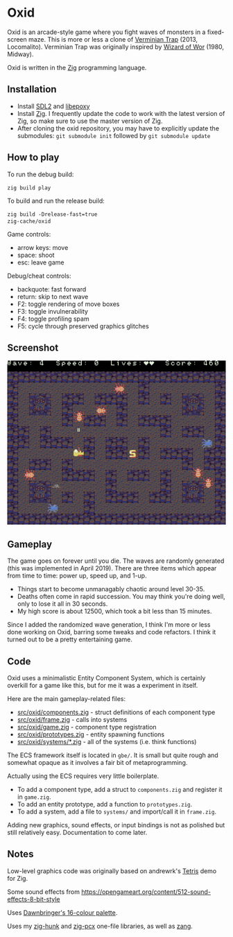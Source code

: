 # Oxid
Oxid is an arcade-style game where you fight waves of monsters in a fixed-screen maze. This is more or less a clone of [Verminian Trap](http://locomalito.com/verminian_trap.php) (2013, Locomalito). Verminian Trap was originally inspired by [Wizard of Wor](https://en.wikipedia.org/wiki/Wizard_of_Wor) (1980, Midway).

Oxid is written in the [Zig](https://ziglang.org) programming language.

## Installation
* Install [SDL2](https://www.libsdl.org/) and [libepoxy](https://github.com/anholt/libepoxy)
* Install [Zig](https://ziglang.org/download/). I frequently update the code to work with the latest version of Zig, so make sure to use the master version of Zig.
* After cloning the oxid repository, you may have to explicitly update the submodules: `git submodule init` followed by `git submodule update`

## How to play
To run the debug build:
```
zig build play
```

To build and run the release build:
```
zig build -Drelease-fast=true
zig-cache/oxid
```

Game controls:
* arrow keys: move
* space: shoot
* esc: leave game

Debug/cheat controls:
* backquote: fast forward
* return: skip to next wave
* F2: toggle rendering of move boxes
* F3: toggle invulnerability
* F4: toggle profiling spam
* F5: cycle through preserved graphics glitches

## Screenshot
![Screenshot](screenshot.png)

## Gameplay
The game goes on forever until you die. The waves are randomly generated (this was implemented in April 2019). There are three items which appear from time to time: power up, speed up, and 1-up.

* Things start to become unmanagably chaotic around level 30-35.
* Deaths often come in rapid succession. You may think you're doing well, only to lose it all in 30 seconds.
* My high score is about 12500, which took a bit less than 15 minutes.

Since I added the randomized wave generation, I think I'm more or less done working on Oxid, barring some tweaks and code refactors. I think it turned out to be a pretty entertaining game.

## Code
Oxid uses a minimalistic Entity Component System, which is certainly overkill for a game like this, but for me it was a experiment in itself.

Here are the main gameplay-related files:
* [src/oxid/components.zig](src/components.zig) - struct definitions of each component type
* [src/oxid/frame.zig](src/frame.zig) - calls into systems
* [src/oxid/game.zig](src/game.zig) - component type registration
* [src/oxid/prototypes.zig](src/prototypes.zig) - entity spawning functions
* [src/oxid/systems/*.zig](src/systems/) - all of the systems (i.e. think functions)

The ECS framework itself is located in `gbe/`. It is small but quite rough and somewhat opaque as it involves a fair bit of metaprogramming.

Actually using the ECS requires very little boilerplate.
* To add a component type, add a struct to `components.zig` and register it in `game.zig`.
* To add an entity prototype, add a function to `prototypes.zig`.
* To add a system, add a file to `systems/` and import/call it in `frame.zig`.

Adding new graphics, sound effects, or input bindings is not as polished but still relatively easy. Documentation to come later.

## Notes
Low-level graphics code was originally based on andrewrk's [Tetris](https://github.com/andrewrk/tetris) demo for Zig.

Some sound effects from https://opengameart.org/content/512-sound-effects-8-bit-style

Uses [Dawnbringer's 16-colour palette](http://pixeljoint.com/forum/forum_posts.asp?TID=12795).

Uses my [zig-hunk](https://github.com/dbandstra/zig-hunk) and [zig-pcx](https://github.com/dbandstra/zig-pcx) one-file libraries, as well as [zang](https://github.com/dbandstra/zang).
